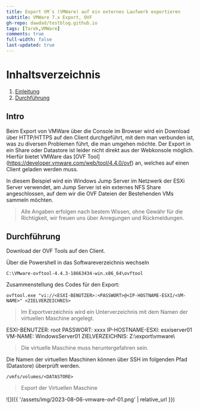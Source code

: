```yaml
---
title: Export VM´s (VMWare) auf ein externes Laufwerk exportieren
subtitle: VMWare 7.x Export, OVF
gh-repo: dawdad/testblog.github.io
tags: [Tarek,VMWare]
comments: true
full-width: false
last-updated: true
---
```


# Inhaltsverzeichnis

1. [Einleitung](#Into)
2. [Durchführung](#durchführung)


## Intro

Beim Export von VMWare über die Console im Browser wird ein Download über HTTP/HTTPS auf den Client durchgeführt, mit dem man verbunden ist, was zu diversen Problemen führt, die man umgehen möchte. Der Export in ein Share oder Datastore ist leider nicht direkt aus der Webkonsole möglich. Hierfür bietet VMWare das [OVF Tool] (https://developer.vmware.com/web/tool/4.4.0/ovf) an, welches auf einen Client geladen werden muss. 

In diesem Beispiel wird ein Windows Jump Server im Netzwerk der ESXi Server verwendet, am Jump Server ist ein externes NFS Share angeschlossen, auf dem wir die OVF Dateien der Bestehenden VMs sammeln möchten.

> Alle Angaben erfolgen nach bestem Wissen, ohne Gewähr für die Richtigkeit, wir freuen uns über Anregungen und Rückmeldungen.

## Durchführung

Download der OVF Tools auf den Client. 

Über die Powershell in das Softwareverzeichnis wechseln

```
C:\VMware-ovftool-4.4.3-18663434-win.x86_64\ovftool
```

Zusammenstellung des Codes für den Export:

```
ovftool.exe "vi://<ESXI-BENUTZER>:<PASSWORT>@<IP-HOSTNAME-ESXI/<VM-NAME>" <ZIELVERZEICHNIS>
```

> Im Exportverzeichnis wird ein Unterverzeichnis mit dem Namen der virtuellen Maschine angelegt.

ESXI-BENUTZER: root
PASSWORT: xxxx
IP-HOSTNAME-ESXI: esxiserver01
VM-NAME: WindowsServer01
ZIELVERZEICHNIS: Z:\export\vmware\

> Die virtuelle Maschine muss heruntergefahren sein.

Die Namen der virtuellen Maschinen können über SSH im folgenden Pfad (Datastore) überprüft werden.

```
/vmfs/volumes/<DATASTORE>
```


> Export der Virtuellen Maschine

![]({{ '/assets/img/2023-08-06-vmware-ovf-01.png' | relative_url }})


